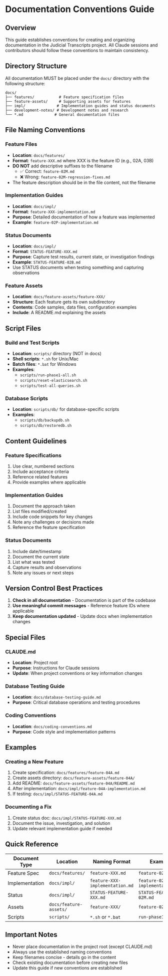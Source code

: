 # Documentation Conventions Guide

## Overview
This guide establishes conventions for creating and organizing documentation in the Judicial Transcripts project. All Claude sessions and contributors should follow these conventions to maintain consistency.

## Directory Structure

All documentation MUST be placed under the `docs/` directory with the following structure:

```
docs/
├── features/           # Feature specification files
├── feature-assets/     # Supporting assets for features
├── impl/              # Implementation guides and status documents
├── development-notes/ # Development notes and research
└── *.md              # General documentation files
```

## File Naming Conventions

### Feature Files
- **Location**: `docs/features/`
- **Format**: `feature-XXX.md` where XXX is the feature ID (e.g., 02A, 03B)
- **DO NOT** add descriptive suffixes to the filename
  - ✅ Correct: `feature-02M.md`
  - ❌ Wrong: `feature-02M-regression-fixes.md`
- The feature description should be in the file content, not the filename

### Implementation Guides
- **Location**: `docs/impl/`
- **Format**: `feature-XXX-implementation.md`
- **Purpose**: Detailed documentation of how a feature was implemented
- **Example**: `feature-02P-implementation.md`

### Status Documents
- **Location**: `docs/impl/`
- **Format**: `STATUS-FEATURE-XXX.md`
- **Purpose**: Capture test results, current state, or investigation findings
- **Example**: `STATUS-FEATURE-02B.md`
- Use STATUS documents when testing something and capturing observations

### Feature Assets
- **Location**: `docs/feature-assets/feature-XXX/`
- **Structure**: Each feature gets its own subdirectory
- **Contents**: Code samples, data files, configuration examples
- **Include**: A README.md explaining the assets

## Script Files

### Build and Test Scripts
- **Location**: `scripts/` directory (NOT in docs)
- **Shell scripts**: `*.sh` for Unix/Mac
- **Batch files**: `*.bat` for Windows
- **Examples**:
  - `scripts/run-phase1-all.sh`
  - `scripts/reset-elasticsearch.sh`
  - `scripts/test-all-queries.sh`

### Database Scripts
- **Location**: `scripts/db/` for database-specific scripts
- **Examples**:
  - `scripts/db/backupdb.sh`
  - `scripts/db/restoredb.sh`

## Content Guidelines

### Feature Specifications
1. Use clear, numbered sections
2. Include acceptance criteria
3. Reference related features
4. Provide examples where applicable

### Implementation Guides
1. Document the approach taken
2. List files modified/created
3. Include code snippets for key changes
4. Note any challenges or decisions made
5. Reference the feature specification

### Status Documents
1. Include date/timestamp
2. Document the current state
3. List what was tested
4. Capture results and observations
5. Note any issues or next steps

## Version Control Best Practices

1. **Check in all documentation** - Documentation is part of the codebase
2. **Use meaningful commit messages** - Reference feature IDs where applicable
3. **Keep documentation updated** - Update docs when implementation changes

## Special Files

### CLAUDE.md
- **Location**: Project root
- **Purpose**: Instructions for Claude sessions
- **Update**: When project conventions or key information changes

### Database Testing Guide
- **Location**: `docs/database-testing-guide.md`
- **Purpose**: Critical database operations and testing procedures

### Coding Conventions
- **Location**: `docs/coding-conventions.md`
- **Purpose**: Code style and implementation patterns

## Examples

### Creating a New Feature
1. Create specification: `docs/features/feature-04A.md`
2. Create assets directory: `docs/feature-assets/feature-04A/`
3. Add README: `docs/feature-assets/feature-04A/README.md`
4. After implementation: `docs/impl/feature-04A-implementation.md`
5. If testing: `docs/impl/STATUS-FEATURE-04A.md`

### Documenting a Fix
1. Create status doc: `docs/impl/STATUS-FEATURE-XXX.md`
2. Document the issue, investigation, and solution
3. Update relevant implementation guide if needed

## Quick Reference

| Document Type | Location | Naming Format | Example |
|--------------|----------|---------------|---------|
| Feature Spec | `docs/features/` | `feature-XXX.md` | `feature-02M.md` |
| Implementation | `docs/impl/` | `feature-XXX-implementation.md` | `feature-02M-implementation.md` |
| Status | `docs/impl/` | `STATUS-FEATURE-XXX.md` | `STATUS-FEATURE-02M.md` |
| Assets | `docs/feature-assets/` | `feature-XXX/` | `feature-02M/` |
| Scripts | `scripts/` | `*.sh` or `*.bat` | `run-phase1-all.sh` |

## Important Notes

- Never place documentation in the project root (except CLAUDE.md)
- Always use the established naming conventions
- Keep filenames concise - details go in the content
- Check existing documentation before creating new files
- Update this guide if new conventions are established